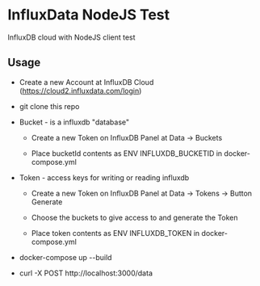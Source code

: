# InfluxData NodeJS Test

InfluxDB cloud with NodeJS client test

## Usage

- Create a new Account at InfluxDB Cloud (https://cloud2.influxdata.com/login)

- git clone this repo

- Bucket - is a influxdb "database"

  - Create a new Token on InfluxDB Panel at Data -> Buckets

  - Place bucketId contents as ENV INFLUXDB_BUCKETID in docker-compose.yml

- Token - access keys for writing or reading influxdb

  - Create a new Token on InfluxDB Panel at Data -> Tokens -> Button Generate

  - Choose the buckets to give access to and generate the Token

  - Place token contents as ENV INFLUXDB_TOKEN in docker-compose.yml

- docker-compose up --build

- curl -X POST http://localhost:3000/data
